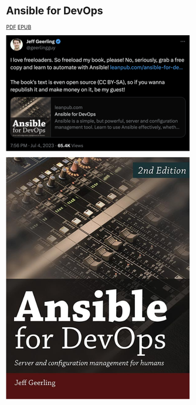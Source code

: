 # Ansible for DevOps

[PDF][1]      [EPUB][2]

[<img src="jeff-tweet.png" width="500px">][1]

[<img src="ansible-book-cover.jpg" width="500px">][1]

[1]: ansible-for-devops.pdf
[2]: ansible-for-devops.epub
